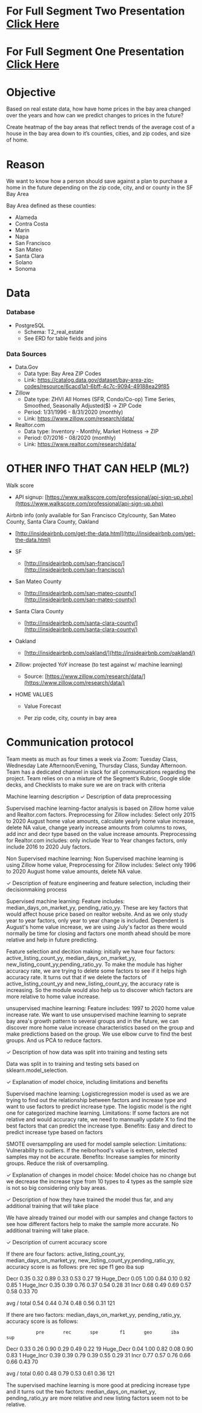  # For Full Segment Two Presentation [Click Here](https://docs.google.com/presentation/d/1lN10Uj4I-czZft_0L5pLwD7m3BB2kn2HeqIRLskl-gI/edit?usp=sharing) 

  # For Full Segment One Presentation [Click Here](https://docs.google.com/presentation/d/1cWwqKed5WimV2-7tilG8n8RY1jqOYt1-TWfbJ9NX1kg/edit?usp=sharing) 


# Objective

Based on real estate data, how have home prices in the bay area changed over the years and how can we predict changes to prices in the future?

Create heatmap of the bay areas that reflect trends of the average cost of a house in the bay area down to it’s counties, cities, and zip codes, and size of home.
  

# Reason

We want to know how a person should save against a plan to purchase a home in the future depending on the zip code, city, and or county in the SF Bay Area

Bay Area defined as these counties:
* Alameda
* Contra Costa
* Marin
* Napa
* San Francisco
* San Mateo
* Santa Clara
* Solano
* Sonoma


# Data

### Database
* PostgreSQL
    * Schema: T2_real_estate
    * See ERD for table fields and joins

### Data Sources
* Data.Gov
    * Data type: Bay Area ZIP Codes
    * Link: https://catalog.data.gov/dataset/bay-area-zip-codes/resource/6cacd1a1-6bff-4c7c-9094-49188ea29f85
* Zillow
    * Date type: ZHVI All Homes (SFR, Condo/Co-op) Time Series, Smoothed, Seasonally Adjusted($) -> ZIP Code
    * Period: 1/31/1996 - 8/31/2020 (monthly)
    * Link: https://www.zillow.com/research/data/ 
* Realtor.com
    * Data type: Inventory - Monthly, Market Hotness -> ZIP
    * Period: 07/2016 - 08/2020 (monthly)
    * Link: https://www.realtor.com/research/data/ 
    

# OTHER INFO THAT CAN HELP (ML?)

Walk score
    

 -   API signup: [https://www.walkscore.com/professional/api-sign-up.php](https://www.walkscore.com/professional/api-sign-up.php)
    

  

Airbnb info (only available for San Francisco City/county, San Mateo County, Santa Clara County, Oakland
    

 -   [http://insideairbnb.com/get-the-data.html](http://insideairbnb.com/get-the-data.html)
    

-   SF
    

    -   [http://insideairbnb.com/san-francisco/](http://insideairbnb.com/san-francisco/)
    

-   San Mateo County
    

    -   [http://insideairbnb.com/san-mateo-county/](http://insideairbnb.com/san-mateo-county/)
    

-   Santa Clara County
    

    -   [http://insideairbnb.com/santa-clara-county/](http://insideairbnb.com/santa-clara-county/)
    

-   Oakland
    

    -   [http://insideairbnb.com/oakland/](http://insideairbnb.com/oakland/)
    

  

-   Zillow: projected YoY increase (to test against w/ machine learning)
    -   Source: [https://www.zillow.com/research/data/](https://www.zillow.com/research/data/)
    

-   HOME VALUES
    

    -   Value Forecast
    

       -   Per zip code, city, county in bay area
      
# Communication protocol
Team meets as much as four times a week via Zoom: Tuesday Class, Wednesday Late Afternoon/Evening, Thursday Class, Sunday Afternoon. 
Team has a dedicated channel in slack for all communications regarding the project. 
Team relies on on a mixture of the Segment’s Rubric, Google slide decks, and Checklists to make sure we are on track with criteria

Machine learning description
✓ Description of data preprocessing

Supervised machine learning-factor analysis is based on Zillow home value and Realtor.com factors. Preprocessing for Zillow includes: Select only 2015 to 2020 August home value amounts, calculate yearly home value increase, delete NA value, change yearly increase amounts from columns to rows, add incr and decr type based on the value increase amounts. Preprocessing for Realtor.com includes: only include Year to Year changes factors, only include 2016 to 2020 July factors.

Non Supervised machine learning: Non Supervised machine learning is using Zillow home value, Preprocessing for Zillow includes: Select only 1996 to 2020 August home value amounts, delete NA value.

✓ Description of feature engineering and feature selection, including their decisionmaking process

Supervised machine learning: Feature includes: median_days_on_market_yy, pending_ratio_yy. These are key factors that would affect house price based on realtor website. And as we only study year to year factors, only year to year change is included. Dependent is August's home value increase, we are using July's factor as there would normally be time for closing and factors one month ahead should be more relative and help in future predicting.

Feature selection and decition making: initially we have four factors: active_listing_count_yy, median_days_on_market_yy, new_listing_count_yy,pending_ratio_yy. To make the module has higher accuracy rate, we are trying to delete some factors to see if it helps high accuracy rate. It turns out that if we delete the factors of active_listing_count_yy and new_listing_count_yy, the accuracy rate is increasing. So the module would also help us to discover which factors are more relative to home value increase.

unsupervised machine learning: Feature includes: 1997 to 2020 home value increase rate. We want to use unsupervised machine learning to seprate bay area's growth pattern to several groups and in the future, we can discover more home value increase characteristics based on the group and make predictions based on the group. We use elbow curve to find the best groups. And us PCA to reduce factors.

✓ Description of how data was split into training and testing sets

Data was split in to training and testing sets based on sklearn.model_selection.

✓ Explanation of model choice, including limitations and benefits

Supervised machine learning: Logisticregression model is used as we are trying to find out the relationship between factors and increase type and want to use factors to predict increase type. The logistic model is the right one for categorized machine learning. Limitations: If some factors are not relative and would accuracy rate, we need to mannually update X to find the best factors that can predict the increase type. Benefits: Easy and direct to predict increase type based on factors

SMOTE oversamppling are used for model sample selection: Limitations: Vulnerability to outliers. If the neiborhood's value is extrem, selected samples may not be accurate. Benefits: Increase samples for minority groups. Reduce the risk of oversampling.

✓ Explanation of changes in model choice: Model choice has no change but we decrease the increase type from 10 types to 4 types as the sample size is not so big considering only bay areas.

✓ Description of how they have trained the model thus far, and any additional training that will take place

We have already trained our model with our samples and change factors to see how different factors help to make the sample more accurate. No additional training will take place.

✓ Description of current accuracy score

If there are four factors: active_listing_count_yy, median_days_on_market_yy, new_listing_count_yy,pending_ratio_yy, accuracy score is as follows: pre rec spe f1 geo iba sup

   Decr       0.35      0.32      0.89      0.33      0.53      0.27        19
Huge_Decr 0.05 1.00 0.84 0.10 0.92 0.85 1 Huge_Incr 0.35 0.39 0.76 0.37 0.54 0.28 31 Incr 0.68 0.49 0.69 0.57 0.58 0.33 70

avg / total 0.54 0.44 0.74 0.48 0.56 0.31 121

If there are two factors: median_days_on_market_yy, pending_ratio_yy, accuracy score is as follows:

               pre       rec       spe        f1       geo       iba       sup

   Decr       0.33      0.26      0.90      0.29      0.49      0.22        19
Huge_Decr 0.04 1.00 0.82 0.08 0.90 0.83 1 Huge_Incr 0.39 0.39 0.79 0.39 0.55 0.29 31 Incr 0.77 0.57 0.76 0.66 0.66 0.43 70

avg / total 0.60 0.48 0.79 0.53 0.61 0.36 121

The supervised machine learning is more good at predicing increase type and it turns out the two factors: median_days_on_market_yy, pending_ratio_yy are more relative and new listing factors seem not to be relative.


